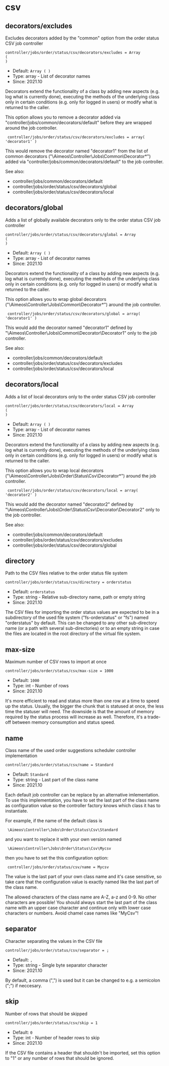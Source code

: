 
# csv
## decorators/excludes

Excludes decorators added by the "common" option from the order status CSV job controller

```
controller/jobs/order/status/csv/decorators/excludes = Array
(
)
```

* Default: `Array
(
)
`
* Type: array - List of decorator names
* Since: 2021.10

Decorators extend the functionality of a class by adding new aspects
(e.g. log what is currently done), executing the methods of the underlying
class only in certain conditions (e.g. only for logged in users) or
modify what is returned to the caller.

This option allows you to remove a decorator added via
"controller/jobs/common/decorators/default" before they are wrapped
around the job controller.

```
 controller/jobs/order/status/csv/decorators/excludes = array( 'decorator1' )
```

This would remove the decorator named "decorator1" from the list of
common decorators ("\Aimeos\Controller\Jobs\Common\Decorator\*") added via
"controller/jobs/common/decorators/default" to the job controller.

See also:

* controller/jobs/common/decorators/default
* controller/jobs/order/status/csv/decorators/global
* controller/jobs/order/status/csv/decorators/local

## decorators/global

Adds a list of globally available decorators only to the order status CSV job controller

```
controller/jobs/order/status/csv/decorators/global = Array
(
)
```

* Default: `Array
(
)
`
* Type: array - List of decorator names
* Since: 2021.10

Decorators extend the functionality of a class by adding new aspects
(e.g. log what is currently done), executing the methods of the underlying
class only in certain conditions (e.g. only for logged in users) or
modify what is returned to the caller.

This option allows you to wrap global decorators
("\Aimeos\Controller\Jobs\Common\Decorator\*") around the job controller.

```
 controller/jobs/order/status/csv/decorators/global = array( 'decorator1' )
```

This would add the decorator named "decorator1" defined by
"\Aimeos\Controller\Jobs\Common\Decorator\Decorator1" only to the job controller.

See also:

* controller/jobs/common/decorators/default
* controller/jobs/order/status/csv/decorators/excludes
* controller/jobs/order/status/csv/decorators/local

## decorators/local

Adds a list of local decorators only to the order status CSV job controller

```
controller/jobs/order/status/csv/decorators/local = Array
(
)
```

* Default: `Array
(
)
`
* Type: array - List of decorator names
* Since: 2021.10

Decorators extend the functionality of a class by adding new aspects
(e.g. log what is currently done), executing the methods of the underlying
class only in certain conditions (e.g. only for logged in users) or
modify what is returned to the caller.

This option allows you to wrap local decorators
("\Aimeos\Controller\Jobs\Order\Status\Csv\Decorator\*") around the job
controller.

```
 controller/jobs/order/status/csv/decorators/local = array( 'decorator2' )
```

This would add the decorator named "decorator2" defined by
"\Aimeos\Controller\Jobs\Order\Status\Csv\Decorator\Decorator2"
only to the job controller.

See also:

* controller/jobs/common/decorators/default
* controller/jobs/order/status/csv/decorators/excludes
* controller/jobs/order/status/csv/decorators/global

## directory

Path to the CSV files relative to the order status file system

```
controller/jobs/order/status/csv/directory = orderstatus
```

* Default: `orderstatus`
* Type: string - Relative sub-directory name, path or empty string
* Since: 2021.10

The CSV files for importing the order status values are expected to
be in a subdirectory of the used file system ("fs-orderstatus" or "fs")
named "orderstatus" by default. This can be changed to any other
sub-directory name (or a path with several sub-directories) or to an
empty string in case the files are located in the root directory of
the virtual file system.


## max-size

Maximum number of CSV rows to import at once

```
controller/jobs/order/status/csv/max-size = 1000
```

* Default: `1000`
* Type: int - Number of rows
* Since: 2021.10

It's more efficient to read and status more than one row at a time
to speed up the status. Usually, the bigger the chunk that is statused
at once, the less time the statuser will need. The downside is that
the amount of memory required by the status process will increase as
well. Therefore, it's a trade-off between memory consumption and
status speed.


## name

Class name of the used order suggestions scheduler controller implementation

```
controller/jobs/order/status/csv/name = Standard
```

* Default: `Standard`
* Type: string - Last part of the class name
* Since: 2021.10

Each default job controller can be replace by an alternative imlementation.
To use this implementation, you have to set the last part of the class
name as configuration value so the controller factory knows which class it
has to instantiate.

For example, if the name of the default class is

```
 \Aimeos\Controller\Jobs\Order\Status\Csv\Standard
```

and you want to replace it with your own version named

```
 \Aimeos\Controller\Jobs\Order\Status\Csv\Mycsv
```

then you have to set the this configuration option:

```
 controller/jobs/order/status/csv/name = Mycsv
```

The value is the last part of your own class name and it's case sensitive,
so take care that the configuration value is exactly named like the last
part of the class name.

The allowed characters of the class name are A-Z, a-z and 0-9. No other
characters are possible! You should always start the last part of the class
name with an upper case character and continue only with lower case characters
or numbers. Avoid chamel case names like "MyCsv"!


## separator

Character separating the values in the CSV file

```
controller/jobs/order/status/csv/separator = ;
```

* Default: `,`
* Type: string - Single byte separator character
* Since: 2021.10

By default, a comma (",") is used but it can be changed to e.g. a
semicolon (";") if neccesary.


## skip

Number of rows that should be skipped

```
controller/jobs/order/status/csv/skip = 1
```

* Default: `0`
* Type: int - Number of header rows to skip
* Since: 2021.10

If the CSV file contains a header that shouldn't be imported, set
this option to "1" or any number of rows that should be ignored.
